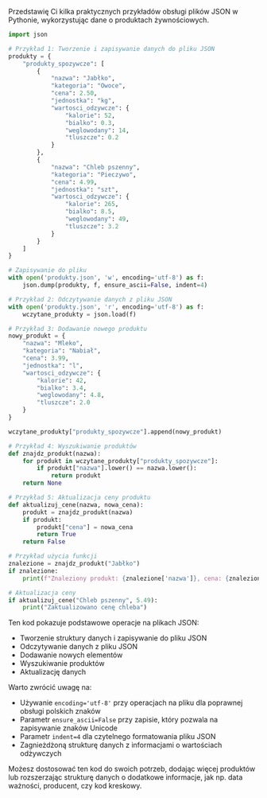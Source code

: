 Przedstawię Ci kilka praktycznych przykładów obsługi plików JSON w Pythonie, wykorzystując dane o produktach żywnościowych.

```python
import json

# Przykład 1: Tworzenie i zapisywanie danych do pliku JSON
produkty = {
    "produkty_spozywcze": [
        {
            "nazwa": "Jabłko",
            "kategoria": "Owoce",
            "cena": 2.50,
            "jednostka": "kg",
            "wartosci_odzywcze": {
                "kalorie": 52,
                "bialko": 0.3,
                "weglowodany": 14,
                "tluszcze": 0.2
            }
        },
        {
            "nazwa": "Chleb pszenny",
            "kategoria": "Pieczywo",
            "cena": 4.99,
            "jednostka": "szt",
            "wartosci_odzywcze": {
                "kalorie": 265,
                "bialko": 8.5,
                "weglowodany": 49,
                "tluszcze": 3.2
            }
        }
    ]
}

# Zapisywanie do pliku
with open('produkty.json', 'w', encoding='utf-8') as f:
    json.dump(produkty, f, ensure_ascii=False, indent=4)

# Przykład 2: Odczytywanie danych z pliku JSON
with open('produkty.json', 'r', encoding='utf-8') as f:
    wczytane_produkty = json.load(f)

# Przykład 3: Dodawanie nowego produktu
nowy_produkt = {
    "nazwa": "Mleko",
    "kategoria": "Nabiał",
    "cena": 3.99,
    "jednostka": "l",
    "wartosci_odzywcze": {
        "kalorie": 42,
        "bialko": 3.4,
        "weglowodany": 4.8,
        "tluszcze": 2.0
    }
}

wczytane_produkty["produkty_spozywcze"].append(nowy_produkt)

# Przykład 4: Wyszukiwanie produktów
def znajdz_produkt(nazwa):
    for produkt in wczytane_produkty["produkty_spozywcze"]:
        if produkt["nazwa"].lower() == nazwa.lower():
            return produkt
    return None

# Przykład 5: Aktualizacja ceny produktu
def aktualizuj_cene(nazwa, nowa_cena):
    produkt = znajdz_produkt(nazwa)
    if produkt:
        produkt["cena"] = nowa_cena
        return True
    return False

# Przykład użycia funkcji
znalezione = znajdz_produkt("Jabłko")
if znalezione:
    print(f"Znaleziony produkt: {znalezione['nazwa']}, cena: {znalezione['cena']} zł/{znalezione['jednostka']}")

# Aktualizacja ceny
if aktualizuj_cene("Chleb pszenny", 5.49):
    print("Zaktualizowano cenę chleba")
```

Ten kod pokazuje podstawowe operacje na plikach JSON:
- Tworzenie struktury danych i zapisywanie do pliku JSON
- Odczytywanie danych z pliku JSON
- Dodawanie nowych elementów
- Wyszukiwanie produktów
- Aktualizację danych

Warto zwrócić uwagę na:
- Używanie `encoding='utf-8'` przy operacjach na pliku dla poprawnej obsługi polskich znaków
- Parametr `ensure_ascii=False` przy zapisie, który pozwala na zapisywanie znaków Unicode
- Parametr `indent=4` dla czytelnego formatowania pliku JSON
- Zagnieżdżoną strukturę danych z informacjami o wartościach odżywczych

Możesz dostosować ten kod do swoich potrzeb, dodając więcej produktów lub rozszerzając strukturę danych o dodatkowe informacje, jak np. data ważności, producent, czy kod kreskowy.